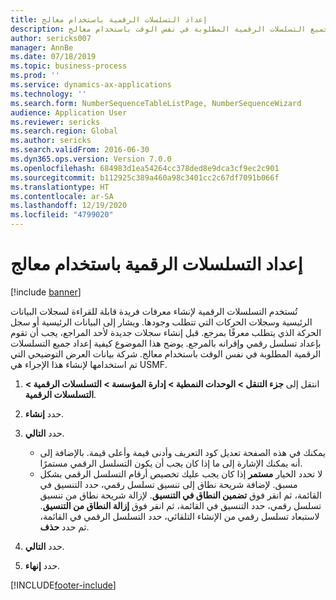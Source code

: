 ```yaml
---
title: إعداد التسلسلات الرقمية باستخدام معالج
description: يوضح هذا الموضوع كيفية إعداد جميع التسلسلات الرقمية المطلوبة في نفس الوقت باستخدام معالج.
author: sericks007
manager: AnnBe
ms.date: 07/18/2019
ms.topic: business-process
ms.prod: ''
ms.service: dynamics-ax-applications
ms.technology: ''
ms.search.form: NumberSequenceTableListPage, NumberSequenceWizard
audience: Application User
ms.reviewer: sericks
ms.search.region: Global
ms.author: sericks
ms.search.validFrom: 2016-06-30
ms.dyn365.ops.version: Version 7.0.0
ms.openlocfilehash: 684983d1ea54264cc378ded8e9dca3cf9ec2c901
ms.sourcegitcommit: b112925c389a460a98c3401cc2c67df7091b066f
ms.translationtype: HT
ms.contentlocale: ar-SA
ms.lasthandoff: 12/19/2020
ms.locfileid: "4799020"
---
```

# <a name="set-up-number-sequences-using-a-wizard"></a>إعداد التسلسلات الرقمية باستخدام معالج

[!include [banner](../../includes/banner.md)]

تُستخدم التسلسلات الرقمية لإنشاء معرفات فريدة قابلة للقراءة لسجلات البيانات الرئيسية وسجلات الحركات التي تتطلب وجودها. ويشار إلى البيانات الرئيسية أو سجل الحركة الذي يتطلب معرفًا بمرجع. قبل إنشاء سجلات جديدة لأحد المراجع، يجب أن تقوم بإعداد تسلسل رقمي وإقرانه بالمرجع. يوضح هذا الموضوع كيفية إعداد جميع التسلسلات الرقمية المطلوبة في نفس الوقت باستخدام معالج. شركة بيانات العرض التوضيحي التي تم استخدامها لإنشاء هذا الإجراء هي USMF.

1. انتقل إلى **جزء التنقل > الوحدات النمطية > إدارة المؤسسة > التسلسلات الرقمية > التسلسلات الرقمية**.
2. حدد **إنشاء**.
3. حدد **التالي**.

   - يمكنك في هذه الصفحة تعديل كود التعريف وأدنى قيمة وأعلى قيمة. بالإضافة إلى أنه يمكنك الإشارة إلى ما إذا كان يجب أن يكون التسلسل الرقمي مستمرًا.   
   - لا تحدد الخيار **مستمر** إذا كان يجب عليك تخصيص أرقام التسلسل الرقمي بشكل مسبق. لإضافة شريحة نطاق إلى تنسيق تسلسل رقمي، حدد التنسيق في القائمة، ثم انقر فوق **تضمين النطاق في التنسيق**. لإزالة شريحة نطاق من تنسيق تسلسل رقمي، حدد التنسيق في القائمة، ثم انقر فوق **إزالة النطاق من التنسيق**. لاستبعاد تسلسل رقمي من الإنشاء التلقائي، حدد التسلسل الرقمي في القائمة، ثم حدد **حذف**.  

4. حدد **التالي**.
5. حدد **إنهاء**.



[!INCLUDE[footer-include](../../../../includes/footer-banner.md)]